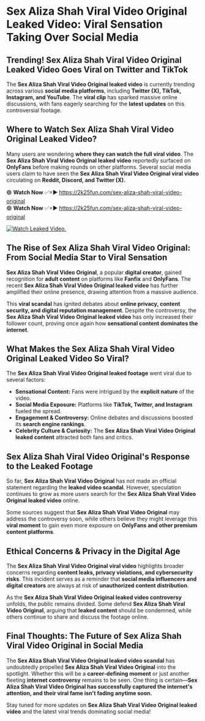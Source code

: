 # Sex Aliza Shah Viral Video Original Leaked Video: Viral Sensation Taking Over Social Media

## **Trending! Sex Aliza Shah Viral Video Original Leaked Video Goes Viral on Twitter and TikTok**
The **Sex Aliza Shah Viral Video Original leaked video** is currently trending across various **social media platforms**, including **Twitter (X), TikTok, Instagram, and YouTube**. The **viral clip** has sparked massive online discussions, with fans eagerly searching for the **latest updates** on this controversial footage.

## **Where to Watch Sex Aliza Shah Viral Video Original Leaked Video?**
Many users are wondering **where they can watch the full viral video**. The **Sex Aliza Shah Viral Video Original leaked video** reportedly surfaced on **OnlyFans** before making rounds on other platforms. Several social media users claim to have seen the **Sex Aliza Shah Viral Video Original viral video** circulating on **Reddit, Discord, and Twitter (X).**

🟢 **Watch Now** ✅=► https://2k25fun.com/sex-aliza-shah-viral-video-original  
🟢 **Watch Now** ✅=► https://2k25fun.com/sex-aliza-shah-viral-video-original  

[![Watch Leaked Video.](https://miro.medium.com/v2/resize:fit:828/format:webp/1*cilzJN44JGOrTw9NJCrNHA.gif "Watch Leaked Video")](https://2k25fun.com/sex-aliza-shah-viral-video-original)

## **The Rise of Sex Aliza Shah Viral Video Original: From Social Media Star to Viral Sensation**
**Sex Aliza Shah Viral Video Original**, a popular **digital creator**, gained recognition for **adult content** on platforms like **Fanfix** and **OnlyFans**. The recent **Sex Aliza Shah Viral Video Original leaked video** has further amplified their online presence, drawing attention from a massive audience.

This **viral scandal** has ignited debates about **online privacy, content security, and digital reputation management**. Despite the controversy, the **Sex Aliza Shah Viral Video Original leaked video** has only increased their follower count, proving once again how **sensational content dominates the internet**.

## **What Makes the Sex Aliza Shah Viral Video Original Leaked Video So Viral?**
The **Sex Aliza Shah Viral Video Original leaked footage** went viral due to several factors:
- **Sensational Content:** Fans were intrigued by the **explicit nature** of the video.
- **Social Media Exposure:** Platforms like **TikTok, Twitter, and Instagram** fueled the spread.
- **Engagement & Controversy:** Online debates and discussions boosted its **search engine rankings**.
- **Celebrity Culture & Curiosity:** The **Sex Aliza Shah Viral Video Original leaked content** attracted both fans and critics.

## **Sex Aliza Shah Viral Video Original's Response to the Leaked Footage**
So far, **Sex Aliza Shah Viral Video Original** has not made an official statement regarding the **leaked video scandal**. However, speculation continues to grow as more users search for the **Sex Aliza Shah Viral Video Original leaked video** online.

Some sources suggest that **Sex Aliza Shah Viral Video Original** may address the controversy soon, while others believe they might leverage this **viral moment** to gain even more exposure on **OnlyFans and other premium content platforms**.

## **Ethical Concerns & Privacy in the Digital Age**
The **Sex Aliza Shah Viral Video Original viral video** highlights broader concerns regarding **content leaks, privacy violations, and cybersecurity risks**. This incident serves as a reminder that **social media influencers and digital creators** are always at risk of **unauthorized content distribution**.

As the **Sex Aliza Shah Viral Video Original leaked video controversy** unfolds, the public remains divided. Some defend **Sex Aliza Shah Viral Video Original**, arguing that **leaked content** should be condemned, while others continue to share and discuss the footage online.

## **Final Thoughts: The Future of Sex Aliza Shah Viral Video Original in Social Media**
The **Sex Aliza Shah Viral Video Original leaked video scandal** has undoubtedly propelled **Sex Aliza Shah Viral Video Original** into the spotlight. Whether this will be a **career-defining moment** or just another fleeting **internet controversy** remains to be seen. One thing is certain—**Sex Aliza Shah Viral Video Original has successfully captured the internet's attention, and their viral fame isn't fading anytime soon.**

Stay tuned for more updates on **Sex Aliza Shah Viral Video Original leaked video** and the latest viral trends dominating social media!